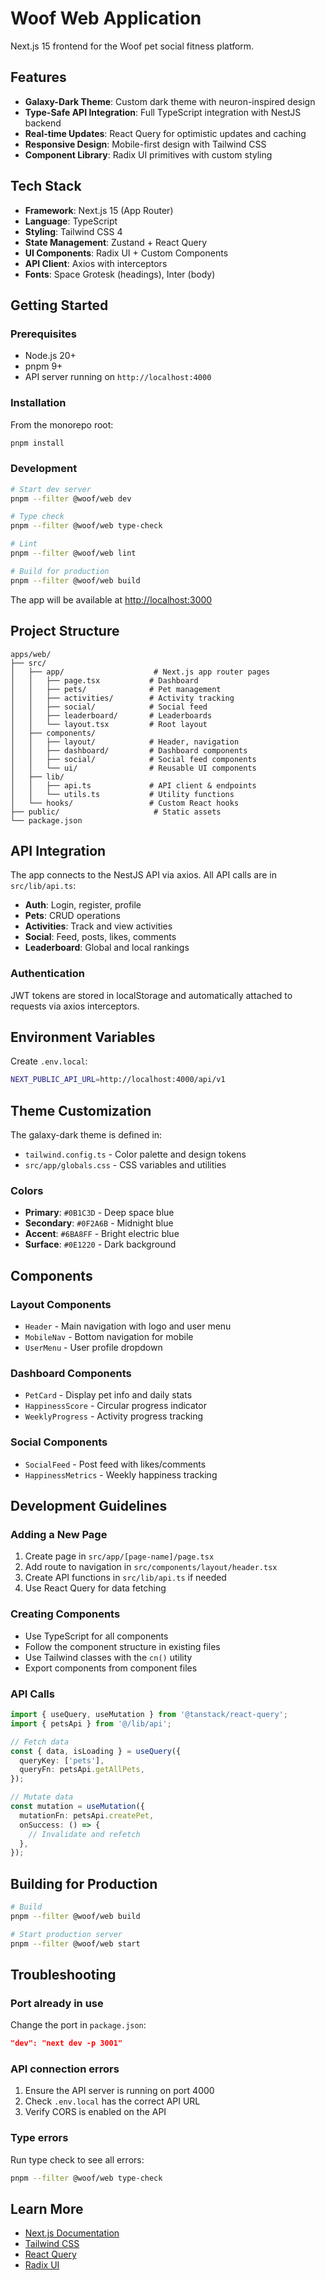 # Woof Web Application

Next.js 15 frontend for the Woof pet social fitness platform.

## Features

- **Galaxy-Dark Theme**: Custom dark theme with neuron-inspired design
- **Type-Safe API Integration**: Full TypeScript integration with NestJS backend
- **Real-time Updates**: React Query for optimistic updates and caching
- **Responsive Design**: Mobile-first design with Tailwind CSS
- **Component Library**: Radix UI primitives with custom styling

## Tech Stack

- **Framework**: Next.js 15 (App Router)
- **Language**: TypeScript
- **Styling**: Tailwind CSS 4
- **State Management**: Zustand + React Query
- **UI Components**: Radix UI + Custom Components
- **API Client**: Axios with interceptors
- **Fonts**: Space Grotesk (headings), Inter (body)

## Getting Started

### Prerequisites

- Node.js 20+
- pnpm 9+
- API server running on `http://localhost:4000`

### Installation

From the monorepo root:

```bash
pnpm install
```

### Development

```bash
# Start dev server
pnpm --filter @woof/web dev

# Type check
pnpm --filter @woof/web type-check

# Lint
pnpm --filter @woof/web lint

# Build for production
pnpm --filter @woof/web build
```

The app will be available at [http://localhost:3000](http://localhost:3000)

## Project Structure

```
apps/web/
├── src/
│   ├── app/                    # Next.js app router pages
│   │   ├── page.tsx           # Dashboard
│   │   ├── pets/              # Pet management
│   │   ├── activities/        # Activity tracking
│   │   ├── social/            # Social feed
│   │   ├── leaderboard/       # Leaderboards
│   │   └── layout.tsx         # Root layout
│   ├── components/
│   │   ├── layout/            # Header, navigation
│   │   ├── dashboard/         # Dashboard components
│   │   ├── social/            # Social feed components
│   │   └── ui/                # Reusable UI components
│   ├── lib/
│   │   ├── api.ts             # API client & endpoints
│   │   └── utils.ts           # Utility functions
│   └── hooks/                 # Custom React hooks
├── public/                     # Static assets
└── package.json
```

## API Integration

The app connects to the NestJS API via axios. All API calls are in `src/lib/api.ts`:

- **Auth**: Login, register, profile
- **Pets**: CRUD operations
- **Activities**: Track and view activities
- **Social**: Feed, posts, likes, comments
- **Leaderboard**: Global and local rankings

### Authentication

JWT tokens are stored in localStorage and automatically attached to requests via axios interceptors.

## Environment Variables

Create `.env.local`:

```bash
NEXT_PUBLIC_API_URL=http://localhost:4000/api/v1
```

## Theme Customization

The galaxy-dark theme is defined in:

- `tailwind.config.ts` - Color palette and design tokens
- `src/app/globals.css` - CSS variables and utilities

### Colors

- **Primary**: `#0B1C3D` - Deep space blue
- **Secondary**: `#0F2A6B` - Midnight blue
- **Accent**: `#6BA8FF` - Bright electric blue
- **Surface**: `#0E1220` - Dark background

## Components

### Layout Components

- `Header` - Main navigation with logo and user menu
- `MobileNav` - Bottom navigation for mobile
- `UserMenu` - User profile dropdown

### Dashboard Components

- `PetCard` - Display pet info and daily stats
- `HappinessScore` - Circular progress indicator
- `WeeklyProgress` - Activity progress tracking

### Social Components

- `SocialFeed` - Post feed with likes/comments
- `HappinessMetrics` - Weekly happiness tracking

## Development Guidelines

### Adding a New Page

1. Create page in `src/app/[page-name]/page.tsx`
2. Add route to navigation in `src/components/layout/header.tsx`
3. Create API functions in `src/lib/api.ts` if needed
4. Use React Query for data fetching

### Creating Components

- Use TypeScript for all components
- Follow the component structure in existing files
- Use Tailwind classes with the `cn()` utility
- Export components from component files

### API Calls

```typescript
import { useQuery, useMutation } from '@tanstack/react-query';
import { petsApi } from '@/lib/api';

// Fetch data
const { data, isLoading } = useQuery({
  queryKey: ['pets'],
  queryFn: petsApi.getAllPets,
});

// Mutate data
const mutation = useMutation({
  mutationFn: petsApi.createPet,
  onSuccess: () => {
    // Invalidate and refetch
  },
});
```

## Building for Production

```bash
# Build
pnpm --filter @woof/web build

# Start production server
pnpm --filter @woof/web start
```

## Troubleshooting

### Port already in use

Change the port in `package.json`:

```json
"dev": "next dev -p 3001"
```

### API connection errors

1. Ensure the API server is running on port 4000
2. Check `.env.local` has the correct API URL
3. Verify CORS is enabled on the API

### Type errors

Run type check to see all errors:

```bash
pnpm --filter @woof/web type-check
```

## Learn More

- [Next.js Documentation](https://nextjs.org/docs)
- [Tailwind CSS](https://tailwindcss.com)
- [React Query](https://tanstack.com/query)
- [Radix UI](https://radix-ui.com)
